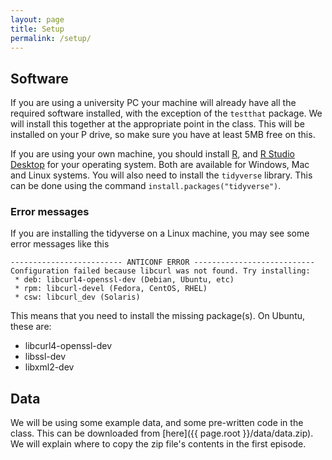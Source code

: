 ```yaml
---
layout: page
title: Setup
permalink: /setup/
---
```


## Software

If you are using a university PC your machine will already have all the required software installed, with the exception of the `testthat` package.  We will install this together at the appropriate point in the class.  This will be installed on your P drive, so make sure you have at least 5MB free on this. 

If you are using your own machine, you should install [R](https://www.stats.bris.ac.uk/R/), and [R Studio Desktop](https://www.rstudio.com/products/rstudio/download/) for your operating system.  Both are available for Windows, Mac and Linux systems.  You will also need to install the `tidyverse` library.  This can be done using the command ```install.packages("tidyverse")```.   

### Error messages
If you are installing the tidyverse on a Linux machine, you may see some error messages like this

```
------------------------- ANTICONF ERROR ---------------------------
Configuration failed because libcurl was not found. Try installing:
 * deb: libcurl4-openssl-dev (Debian, Ubuntu, etc)
 * rpm: libcurl-devel (Fedora, CentOS, RHEL)
 * csw: libcurl_dev (Solaris)
```

This means that you need to install the missing package(s). On Ubuntu, these are:
- libcurl4-openssl-dev
- libssl-dev
- libxml2-dev

## Data

We will be using some example data, and some pre-written code in the class.  This can be downloaded from [here]({{ page.root }}/data/data.zip).  We will explain where to copy the zip file's contents in the first episode.

